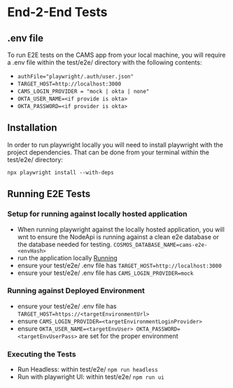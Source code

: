 # End-2-End Tests

## .env file

To run E2E tests on the CAMS app from your local machine, you will require a .env file within the test/e2e/ directory with the following contents:

- `authFile="playwright/.auth/user.json"`
- `TARGET_HOST=http://localhost:3000`
- `CAMS_LOGIN_PROVIDER = "mock | okta | none"`
- `OKTA_USER_NAME=<if provide is okta>`
- `OKTA_PASSWORD=<if provider is okta>`

## Installation

In order to run playwright locally you will need to install playwright with the project dependencies. That can be done from your terminal within the test/e2e/ directory:

`npx playwright install --with-deps`

## Running E2E Tests

### Setup for running against locally hosted application

- When running playwright against the locally hosted application, you will wnt to ensure the NodeApi is running against a clean e2e database or the database needed for testing. `COSMOS_DATABASE_NAME=cams-e2e-<envHash>`
- run the application locally [Running](../running.md)
- ensure your test/e2e/ .env file has `TARGET_HOST=http://localhost:3000`
- ensure your test/e2e/ .env file has `CAMS_LOGIN_PROVIDER=mock`

### Running against Deployed Environment

- ensure your test/e2e/ .env file has `TARGET_HOST=https://<targetEnvironmentUrl>`
- ensure `CAMS_LOGIN_PROVIDER=<targetEnvironmentLoginProvider>`
- ensure `OKTA_USER_NAME=<targetEnvUser> OKTA_PASSWORD=<targetEnvUserPass>` are set for the proper environment

### Executing the Tests

- Run Headless: within test/e2e/ `npm run headless`
- Run with playwright UI: within test/e2e/ `npm run ui`
